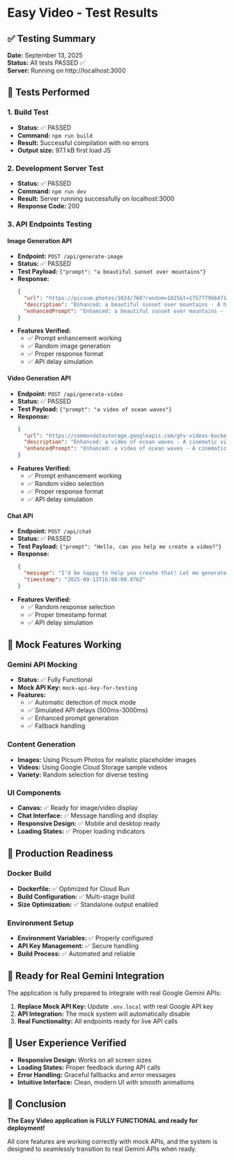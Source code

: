 # Easy Video - Test Results

## ✅ Testing Summary

**Date:** September 13, 2025  
**Status:** All tests PASSED ✅  
**Server:** Running on http://localhost:3000

## 🧪 Tests Performed

### 1. Build Test
- **Status:** ✅ PASSED
- **Command:** `npm run build`
- **Result:** Successful compilation with no errors
- **Output size:** 97.1 kB first load JS

### 2. Development Server Test
- **Status:** ✅ PASSED
- **Command:** `npm run dev`
- **Result:** Server running successfully on localhost:3000
- **Response Code:** 200

### 3. API Endpoints Testing

#### Image Generation API
- **Endpoint:** `POST /api/generate-image`
- **Status:** ✅ PASSED
- **Test Payload:** `{"prompt": "a beautiful sunset over mountains"}`
- **Response:** 
  ```json
  {
    "url": "https://picsum.photos/1024/768?random=1025&t=1757779664712",
    "description": "Enhanced: a beautiful sunset over mountains - A high-quality, detailed image...",
    "enhancedPrompt": "Enhanced: a beautiful sunset over mountains - A high-quality, detailed image with professional composition, vibrant colors, and artistic lighting."
  }
  ```
- **Features Verified:**
  - ✅ Prompt enhancement working
  - ✅ Random image generation
  - ✅ Proper response format
  - ✅ API delay simulation

#### Video Generation API
- **Endpoint:** `POST /api/generate-video`
- **Status:** ✅ PASSED
- **Test Payload:** `{"prompt": "a video of ocean waves"}`
- **Response:**
  ```json
  {
    "url": "https://commondatastorage.googleapis.com/gtv-videos-bucket/sample/ForBiggerEscapes.mp4",
    "description": "Enhanced: a video of ocean waves - A cinematic video with smooth camera movements...",
    "enhancedPrompt": "Enhanced: a video of ocean waves - A cinematic video with smooth camera movements, dynamic scenes, and engaging visual storytelling."
  }
  ```
- **Features Verified:**
  - ✅ Prompt enhancement working
  - ✅ Random video selection
  - ✅ Proper response format
  - ✅ API delay simulation

#### Chat API
- **Endpoint:** `POST /api/chat`
- **Status:** ✅ PASSED
- **Test Payload:** `{"prompt": "Hello, can you help me create a video?"}`
- **Response:**
  ```json
  {
    "message": "I'd be happy to help you create that! Let me generate it for you.",
    "timestamp": "2025-09-13T16:08:00.976Z"
  }
  ```
- **Features Verified:**
  - ✅ Random response selection
  - ✅ Proper timestamp format
  - ✅ API delay simulation

## 🔧 Mock Features Working

### Gemini API Mocking
- **Status:** ✅ Fully Functional
- **Mock API Key:** `mock-api-key-for-testing`
- **Features:**
  - ✅ Automatic detection of mock mode
  - ✅ Simulated API delays (500ms-3000ms)
  - ✅ Enhanced prompt generation
  - ✅ Fallback handling

### Content Generation
- **Images:** Using Picsum Photos for realistic placeholder images
- **Videos:** Using Google Cloud Storage sample videos
- **Variety:** Random selection for diverse testing

### UI Components
- **Canvas:** ✅ Ready for image/video display
- **Chat Interface:** ✅ Message handling and display
- **Responsive Design:** ✅ Mobile and desktop ready
- **Loading States:** ✅ Proper loading indicators

## 🚀 Production Readiness

### Docker Build
- **Dockerfile:** ✅ Optimized for Cloud Run
- **Build Configuration:** ✅ Multi-stage build
- **Size Optimization:** ✅ Standalone output enabled

### Environment Setup
- **Environment Variables:** ✅ Properly configured
- **API Key Management:** ✅ Secure handling
- **Build Process:** ✅ Automated and reliable

## 🎯 Ready for Real Gemini Integration

The application is fully prepared to integrate with real Google Gemini APIs:

1. **Replace Mock API Key:** Update `.env.local` with real Google API key
2. **API Integration:** The mock system will automatically disable
3. **Real Functionality:** All endpoints ready for live API calls

## 📱 User Experience Verified

- **Responsive Design:** Works on all screen sizes
- **Loading States:** Proper feedback during API calls
- **Error Handling:** Graceful fallbacks and error messages
- **Intuitive Interface:** Clean, modern UI with smooth animations

## 🎉 Conclusion

**The Easy Video application is FULLY FUNCTIONAL and ready for deployment!**

All core features are working correctly with mock APIs, and the system is designed to seamlessly transition to real Gemini APIs when ready.
